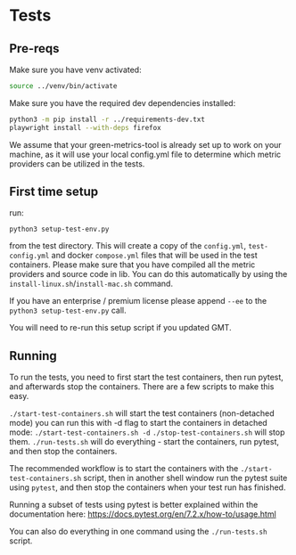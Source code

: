 # Tests

## Pre-reqs

Make sure you have venv activated:

```bash
source ../venv/bin/activate
```

Make sure you have the required dev dependencies installed:

```bash
python3 -m pip install -r ../requirements-dev.txt
playwright install --with-deps firefox
```

We assume that your green-metrics-tool is already set up to work on your machine, as it will use your local config.yml
file to determine which metric providers can be utilized in the tests.

## First time setup

run:

`python3 setup-test-env.py`

from the test directory. This will create a copy of the `config.yml`, `test-config.yml` and docker `compose.yml` files that will be used in
the test containers. Please make sure that you have compiled all the metric providers and source code in lib. You can do
this automatically by using the `install-linux.sh`/`install-mac.sh` command.

If you have an enterprise / premium license please append `--ee` to the `python3 setup-test-env.py` call.

You will need to re-run this setup script if you updated GMT.

## Running

To run the tests, you need to first start the test containers, then run pytest, and afterwards stop the containers.
There are a few scripts to make this easy.

`./start-test-containers.sh` will start the test containers (non-detached mode)
    you can run this with -d flag to start the containers in detached mode:
    `./start-test-containers.sh -d`
`./stop-test-containers.sh` will stop them.
`./run-tests.sh` will do everything - start the containers, run pytest, and then stop the containers.

The recommended workflow is to start the containers with the `./start-test-containers.sh` script, then in another shell
window run the pytest suite using `pytest`, and then stop the containers when your test run has finished.

Running a subset of tests using pytest is better explained within the documentation here:
 https://docs.pytest.org/en/7.2.x/how-to/usage.html

You can also do everything in one command using the `./run-tests.sh` script.
